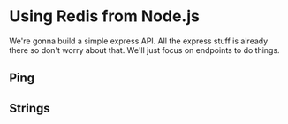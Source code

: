 # Using Redis from Node.js

We're gonna build a simple express API. All the express stuff is already there so don't worry about that. We'll just focus on endpoints to do things.

## Ping

## Strings

##